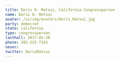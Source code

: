 ```yaml
---
title: Doris O. Matsui, California Congressperson
name: Doris O. Matsui
avatar: /ui/img/avatars/Doris_Matsui.jpg
party: democrat
state: california
type: congressperson
lasthall: 2017-02-20
phone: 202-225-7163
never:
twitter: DorisMatsui
---
```

